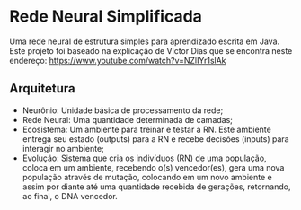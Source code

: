 # Rede Neural Simplificada
Uma rede neural de estrutura simples para aprendizado escrita em Java.
Este projeto foi baseado na explicação de Victor Dias que se encontra neste endereço:
https://www.youtube.com/watch?v=NZlIYr1slAk

## Arquitetura

- Neurônio: Unidade básica de processamento da rede;
- Rede Neural: Uma quantidade determinada de camadas;
- Ecosistema: Um ambiente para treinar e testar a RN. Este ambiente entrega seu estado (outputs) para a RN e recebe decisões (inputs) para interagir no ambiente;
- Evolução: Sistema que cria os indivíduos (RN) de uma população, coloca em um ambiente, recebendo o(s) vencedor(es), gera uma nova população através de mutação, colocando em um novo ambiente e assim por diante até uma quantidade recebida de gerações, retornando, ao final, o DNA vencedor.
